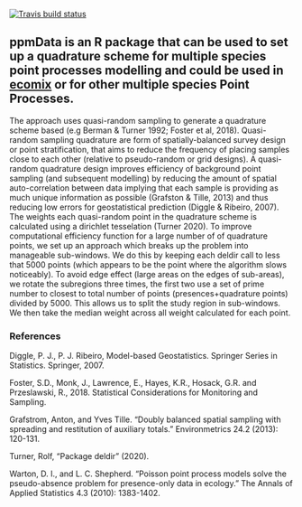 [![Travis build
status](https://travis-ci.org/skiptoniam/ppmData.svg?branch=master)](https://travis-ci.org/skiptoniam/ppmData)

## ppmData is an R package that can be used to set up a quadrature scheme for multiple species point processes modelling and could be used in [ecomix](https://github.com/skiptoniam/ecomix) or for other multiple species Point Processes.

The approach uses quasi-random sampling to generate a quadrature scheme
based (e.g Berman & Turner 1992; Foster et al, 2018). Quasi-random
sampling quadrature are form of spatially-balanced survey design or
point stratification, that aims to reduce the frequency of placing
samples close to each other (relative to pseudo-random or grid designs).
A quasi-random quadrature design improves efficiency of background point
sampling (and subsequent modelling) by reducing the amount of spatial
auto-correlation between data implying that each sample is providing as
much unique information as possible (Grafston & Tille, 2013) and thus
reducing low errors for geostatistical prediction (Diggle & Ribeiro,
2007). The weights each quasi-random point in the quadrature scheme is
calculated using a dirichlet tesselation (Turner 2020). To improve
computational efficiency function for a large number of of quadrature
points, we set up an approach which breaks up the problem into
manageable sub-windows. We do this by keeping each deldir call to less
that 5000 points (which appears to be the point where the algorithm
slows noticeably). To avoid edge effect (large areas on the edges of
sub-areas), we rotate the subregions three times, the first two use a
set of prime number to closest to total number of points
(presences+quadrature points) divided by 5000. This allows us to split
the study region in sub-windows. We then take the median weight across
all weight calculated for each point.

### References

Diggle, P. J., P. J. Ribeiro, Model-based Geostatistics. Springer Series
in Statistics. Springer, 2007.

Foster, S.D., Monk, J., Lawrence, E., Hayes, K.R., Hosack, G.R. and
Przeslawski, R., 2018. Statistical Considerations for Monitoring and
Sampling.

Grafstrom, Anton, and Yves Tille. “Doubly balanced spatial sampling with
spreading and restitution of auxiliary totals.” Environmetrics 24.2
(2013): 120-131.

Turner, Rolf, “Package deldir” (2020).

Warton, D. I., and L. C. Shepherd. “Poisson point process models solve
the pseudo-absence problem for presence-only data in ecology.” The
Annals of Applied Statistics 4.3 (2010): 1383-1402.
